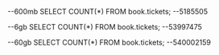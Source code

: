 --600mb
SELECT COUNT(*)
FROM book.tickets; --5185505  

--6gb
SELECT COUNT(*)
FROM book.tickets; --53997475

--60gb
SELECT COUNT(*)
FROM book.tickets; --540002159